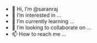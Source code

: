 - 👋 Hi, I’m @saranraj
- 👀 I’m interested in ...
- 🌱 I’m currently learning ...
- 💞️ I’m looking to collaborate on ...
- 📫 How to reach me ...

<!---
tutysaran/tutysaran is a ✨ special ✨ repository because its `README.md` (this file) appears on your GitHub profile.
You can click the Preview link to take a look at your changes.
--->
